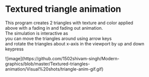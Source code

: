 # Textured triangle animation

This program creates 2 triangles with texture and color applied<br> above with a fading in and fading out animation.<br>
The simulation is interactive as<br> you can move the triangles around using arrow keys<br> and rotate the triangles about x-axis in the viewport by up and down keypress   
<div>
![image](https://github.com/1502shivam-singh/Modern-graphics/blob/master/Textured-triangles-animation/Visual%20shots/triangle-anim-gif.gif)
</div>
